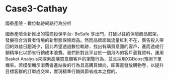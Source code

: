 # Case3-Cathay

國泰產險 - 數位軌跡網路行為分析

國泰產險全新推出的電商投保平台- BeSafe 享出門，打破以往的保險商品框架，發展符合消費者情境的新型態保險商品。然而品牌面臨流量紅利不在，廣告投入帶回的效益日趨減少，因此希望透過數位軌跡，找出有購買意圖的客戶，進而達成行銷精準化以節省行銷成本浪費。我們針對此平台於一個月內的客戶瀏覽資料，運用Basket Analysis來探索高購買意願客戶的瀏覽行為，並且採用XGBoost預測下單機率。若模型顯示消費者進站後的行為具高購買傾向，即籌畫發放購物卷，以提升目標客群的訂單成交率，實現精準行銷與節省成本之標的。
